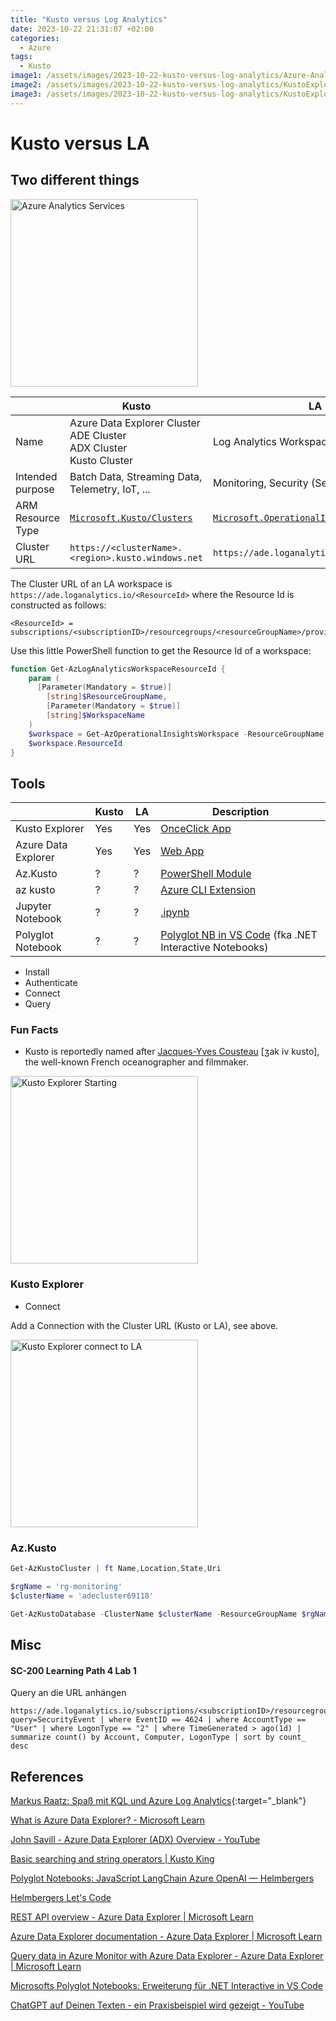 ```yaml
---
title: "Kusto versus Log Analytics"
date: 2023-10-22 21:31:07 +02:00
categories:
  - Azure
tags:
  - Kusto
image1: /assets/images/2023-10-22-kusto-versus-log-analytics/Azure-Analytics-Services.png
image2: /assets/images/2023-10-22-kusto-versus-log-analytics/KustoExplorer-Connect-to-LA.png
image3: /assets/images/2023-10-22-kusto-versus-log-analytics/KustoExplorer-Starting.png
---
```




# Kusto versus LA

## Two different things

<img src="{{ page.image1 | relative_url }}" alt="Azure Analytics Services" width="300"/>


|                   | Kusto | LA  |
| ----------------- | ----- | --- |
| Name              | Azure Data Explorer Cluster <br> ADE Cluster <br> ADX Cluster <br> Kusto Cluster | Log Analytics Workspace |
| Intended purpose  | Batch Data, Streaming Data, Telemetry, IoT, ... | Monitoring, Security (Sentinel) |
| ARM Resource Type | [`Microsoft.Kusto/Clusters`](https://learn.microsoft.com/en-us/azure/templates/microsoft.kusto/clusters?pivots=deployment-language-bicep)  | [`Microsoft.OperationalInsights/workspaces`](https://learn.microsoft.com/en-us/azure/templates/microsoft.operationalinsights/workspaces?pivots=deployment-language-bicep) |
| Cluster URL       | `https://<clusterName>.<region>.kusto.windows.net` | `https://ade.loganalytics.io/<ResourceId>` |





The Cluster URL of an LA workspace is `https://ade.loganalytics.io/<ResourceId>` where the Resource Id is constructed as follows:

```
<ResourceId> = subscriptions/<subscriptionID>/resourcegroups/<resourceGroupName>/providers/microsoft.operationalinsights/workspaces/<workspaceName>
```

Use this little PowerShell function to get the Resource Id of a workspace:

```powershell
function Get-AzLogAnalyticsWorkspaceResourceId {
    param (
      [Parameter(Mandatory = $true)]
        [string]$ResourceGroupName,
        [Parameter(Mandatory = $true)]
        [string]$WorkspaceName
    )
    $workspace = Get-AzOperationalInsightsWorkspace -ResourceGroupName $ResourceGroupName -Name $WorkspaceName
    $workspace.ResourceId
}
```


## Tools

|                       | Kusto | LA  | Description |
| -------------------   | ----- | --- | ----------- |
| Kusto Explorer        | Yes   | Yes | [OnceClick App](https://learn.microsoft.com/en-us/azure/data-explorer/kusto/tools/kusto-explorer) |
| Azure Data Explorer   | Yes   | Yes | [Web App](https://dataexplorer.azure.com/) |
| Az.Kusto              | ?     | ?   | [PowerShell Module](https://www.powershellgallery.com/packages/Az.Kusto) |
| az kusto              | ?     | ?   | [Azure CLI  Extension](https://github.com/Azure/azure-cli-extensions/tree/main/src/kusto) |
| Jupyter Notebook      | ?     | ?   | [.ipynb](https://jupyter.org/) |
| Polyglot Notebook     | ?     | ?   | [ Polyglot NB in VS Code](https://code.visualstudio.com/docs/languages/polyglot) (fka .NET Interactive Notebooks) |


* Install
* Authenticate
* Connect
* Query


### Fun Facts

* Kusto is reportedly named after [Jacques-Yves Cousteau](https://en.wikipedia.org/wiki/Jacques_Cousteau) [ʒak iv kusto], the well-known French oceanographer and filmmaker.

<img src="{{ page.image3 | relative_url }}" alt="Kusto Explorer Starting" width="300"/>





### Kusto Explorer

 * Connect

Add a Connection with the Cluster URL (Kusto or LA), see above.


<img src="{{ page.image2 | relative_url }}" alt="Kusto Explorer connect to LA" width="300"/>





### Az.Kusto

```powershell
Get-AzKustoCluster | ft Name,Location,State,Uri

$rgName = 'rg-monitoring'
$clusterName = 'adecluster69118'

Get-AzKustoDatabase -ClusterName $clusterName -ResourceGroupName $rgName
```




## Misc


#### SC-200 Learning Path 4 Lab 1

Query an die URL anhängen

```
https://ade.loganalytics.io/subscriptions/<subscriptionID>/resourcegroups/<resourceGroupName>/providers/microsoft.operationalinsights/workspaces/<workspaceName>/search?query=SecurityEvent | where EventID == 4624 | where AccountType == "User" | where LogonType == "2" | where TimeGenerated > ago(1d) | summarize count() by Account, Computer, LogonType | sort by count_ desc
```



## References

[Markus Raatz: Spaß mit KQL und Azure Log Analytics][Markus Raatz]{:target="_blank"}

[Markus Raatz]: https://www.youtube.com/watch?v=ETFNmV6iwxE



[What is Azure Data Explorer? - Microsoft Learn](https://learn.microsoft.com/en-us/azure/data-explorer/data-explorer-overview?WT.mc_id=APC-AzureDataExplorerClusters)

[John Savill - Azure Data Explorer (ADX) Overview - YouTube](https://www.youtube.com/watch?v=2wFC9Kiu6Q8)

[Basic searching and string operators | Kusto King](https://www.kustoking.com/basic-searching-and-string-operators/)

[Polyglot Notebooks: JavaScript LangChain Azure OpenAI — Helmbergers](https://www.helmbergers.com/2023-07-12-polyglot-notebooks-javascript-langchain-azure-openai)

[Helmbergers Let's Code](https://www.unicular.com/helmbergers/)

[REST API overview - Azure Data Explorer | Microsoft Learn](https://learn.microsoft.com/en-us/azure/data-explorer/kusto/api/rest/)

[Azure Data Explorer documentation - Azure Data Explorer | Microsoft Learn](https://learn.microsoft.com/en-us/azure/data-explorer/)

[Query data in Azure Monitor with Azure Data Explorer - Azure Data Explorer | Microsoft Learn](https://learn.microsoft.com/en-us/azure/data-explorer/query-monitor-data)

[Microsofts Polyglot Notebooks: Erweiterung für .NET Interactive in VS Code](https://www.dev-insider.de/microsoft-polyglot-notebooks-erweiterung-net-interactive-a-92c372f360ee80893a443e778d4d9f69/)

[ChatGPT auf Deinen Texten - ein Praxisbeispiel wird gezeigt - YouTube](https://www.youtube.com/watch?v=JTp9b_hH_HM)